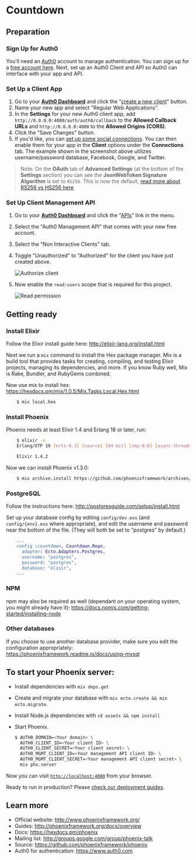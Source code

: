 # Countdown

## Preparation

### Sign Up for Auth0

You'll need an [Auth0](https://auth0.com) account to manage authentication. You can sign up for a <a href="https://auth0.com/signup">free account here</a>. Next, set up an Auth0 Client and API so Auth0 can interface with your app and API.

### Set Up a Client App

1. Go to your [**Auth0 Dashboard**](https://manage.auth0.com/#/) and click the "[create a new client](https://manage.auth0.com/#/clients/create)" button. 
2. Name your new app and select "Regular Web Applications". 
3. In the **Settings** for your new Auth0 client app, add `http://0.0.0.0:4000/auth/auth0/callback` to the **Allowed Callback URLs** and `http://0.0.0.0:4000` to the **Allowed Origins (CORS)**.
4. Click the "Save Changes" button.
5. If you'd like, you can [set up some social connections](https://manage.auth0.com/#/connections/social). You can then enable them for your app in the **Client** options under the **Connections** tab. The example shown in the screenshot above utilizes username/password database, Facebook, Google, and Twitter.

> Note: On the **OAuth** tab of **Advanced Settings** (at the bottom of the **Settings** section) you can see the **JsonWebToken Signature Algorithm** is set to `RS256`. This is now the default, [read more about RS256 vs HS256 here](https://community.auth0.com/questions/6942/jwt-signing-algorithms-rs256-vs-hs256).

### Set Up Client Management API

1. Go to your [**Auth0 Dashboard**](https://manage.auth0.com/#/) and click the "[APIs](https://manage.auth0.com/#/apis)" link in the menu. 
2. Select the "Auth0 Management API" that comes with your new free account.
3. Select the "Non Interactive Clients" tab.
4. Toggle "Unauthorized" to "Authorized" for the client you have just created above.

   ![Authorize client](https://cdn.auth0.com/blog/elixir-phoenix-app/authorize-app.png)

5. Now enable the `read:users` scope that is required for this project.

   ![Read permission](https://cdn.auth0.com/blog/elixir-phoenix-app/enable-scope.png)

## Getting ready

### Install Elixir

Follow the Elixir install guide here: http://elixir-lang.org/install.html

Next we run a `mix` command to install the Hex package manager. Mix is a build tool that provides tasks for creating, compiling, and testing Elixir projects, managing its dependencies, and more. If you know Ruby well, Mix is Rake, Bundler, and RubyGems combined.

Now use mix to install hex: https://hexdocs.pm/mix/1.0.5/Mix.Tasks.Local.Hex.html

```bash
    $ mix local.hex
```

### Install Phoenix

Phoenix needs at least Elixir 1.4 and Erlang 18 or later, run:

```bash
    $ elixir -v
    Erlang/OTP 19 [erts-8.3] [source] [64-bit] [smp:8:8] [async-threads:10] [hipe] [kernel-poll:false] [dtrace]

    Elixir 1.4.2
```

Now we can install Phoenix v1.3.0:

```bash
    $ mix archive.install https://github.com/phoenixframework/archives/raw/master/phx_new-1.3.0.ez
```

### PostgreSQL

Follow the instructions here: http://postgresguide.com/setup/install.html

Set up your database config by editing `config/dev.exs` (and `config/{env}.exs` where appropriate), and edit the username and password near the bottom of the file. (They will both be set to “postgres” by default.)

```erlang
    ...
    config :countdown, Countdown.Repo,
      adapter: Ecto.Adapters.Postgres,
      username: "postgres",
      password: "postgres",
      database: "elixir",
    ...
```

### NPM

npm may also be required as well (dependant on your operating system, you might already have it): https://docs.npmjs.com/getting-started/installing-node

### Other databases

If you choose to use another database provider, make sure you edit the configuration appropriately: https://phoenixframework.readme.io/docs/using-mysql

## To start your Phoenix server:

  * Install dependencies with `mix deps.get`
  * Create and migrate your database with `mix ecto.create && mix ecto.migrate`.
  * Install Node.js dependencies with `cd assets && npm install`
  * Start Phoenix.
  
    ```bash
    $ AUTH0_DOMAIN=<Your domain> \
      AUTH0_CLIENT_ID=<Your client ID> \
      AUTH0_CLIENT_SECRET=<Your client secret> \
      AUTH0_MGMT_CLIENT_ID=<Your management API client ID> \
      AUTH0_MGMT_CLIENT_SECRET=<Your management API client secret> \
      mix phx.server
    ```

Now you can visit [`http://localhost:4000`](http://localhost:4000) from your browser.

Ready to run in production? Please [check our deployment guides](http://www.phoenixframework.org/docs/deployment).

## Learn more

  * Official website: http://www.phoenixframework.org/
  * Guides: http://phoenixframework.org/docs/overview
  * Docs: https://hexdocs.pm/phoenix
  * Mailing list: http://groups.google.com/group/phoenix-talk
  * Source: https://github.com/phoenixframework/phoenix
  * Auth0 for authentication: https://www.auth0.com
